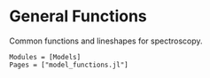 # General Functions

Common functions and lineshapes for spectroscopy.


```@autodocs
Modules = [Models]
Pages = ["model_functions.jl"]
```
